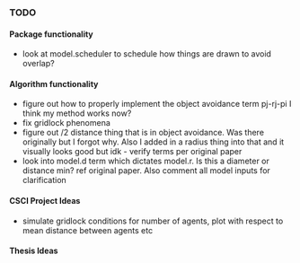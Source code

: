 ### TODO

#### Package functionality 
- look at model.scheduler to schedule how things are drawn to avoid overlap?

#### Algorithm functionality
- figure out how to properly implement the object avoidance term pj-rj-pi
    I think my method works now?
- fix gridlock phenomena
- figure out /2 distance thing that is in object avoidance. Was there originally but I forgot why. Also I added in a radius thing into that and it visually looks good but idk - verify terms per original paper
- look into model.d term which dictates model.r. Is this a diameter or distance min? ref original paper. Also comment all model inputs for clarification

#### CSCI Project Ideas
- simulate gridlock conditions for number of agents, plot with respect to mean distance between agents etc

#### Thesis Ideas

